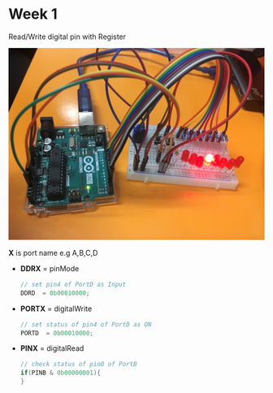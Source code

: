 # Week 1

Read/Write digital pin with Register 

![alt text](https://github.com/earthsaharat/MicroProcessor-Lab/blob/master/IMG_1421.JPG "Arduino")

**X** is port name e.g A,B,C,D

- **DDRX** = pinMode

  ```c++
  // set pin4 of PortD as Input
  DDRD  = 0b00010000;
  ```

- **PORTX** = digitalWrite

  ```c++
  // set status of pin4 of PortD as ON
  PORTD  = 0b00010000;
  ```
  
- **PINX** = digitalRead

  ```c++
  // check status of pin0 of PortB
  if(PINB & 0b00000001){
  }
  ```
